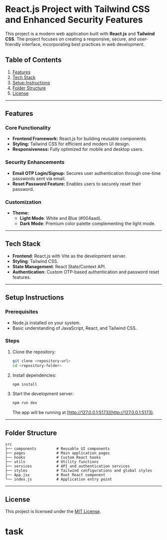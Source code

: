 # React.js Project with Tailwind CSS and Enhanced Security Features

This project is a modern web application built with **React.js** and **Tailwind CSS**. The project focuses on creating a responsive, secure, and user-friendly interface, incorporating best practices in web development.

## Table of Contents

1. [Features](#features)
2. [Tech Stack](#tech-stack)
3. [Setup Instructions](#setup-instructions)
4. [Folder Structure](#folder-structure)
5. [License](#license)

---

## Features

### Core Functionality

- **Frontend Framework:** React.js for building reusable components.
- **Styling:** Tailwind CSS for efficient and modern UI design.
- **Responsiveness:** Fully optimized for mobile and desktop users.

### Security Enhancements

- **Email OTP Login/Signup:** Secures user authentication through one-time passwords sent via email.
- **Reset Password Feature:** Enables users to securely reset their password.

### Customization

- **Theme:**
  - **Light Mode**: White and Blue (#004aad).
  - **Dark Mode**: Premium color palette complementing the light mode.

---

## Tech Stack

- **Frontend**: React.js with Vite as the development server.
- **Styling**: Tailwind CSS.
- **State Management**: React State/Context API.
- **Authentication**: Custom OTP-based authentication and password reset features.

---

## Setup Instructions

### Prerequisites

- Node.js installed on your system.
- Basic understanding of JavaScript, React, and Tailwind CSS.

### Steps

1. Clone the repository:

   ```bash
   git clone <repository-url>
   cd <repository-folder>
   ```

2. Install dependencies:

   ```bash
   npm install
   ```

3. Start the development server:
   ```bash
   npm run dev
   ```
   The app will be running at [http://127.0.0.1:5173](http://127.0.0.1:5173).

---

## Folder Structure

```
src
├── components         # Reusable UI components
├── pages              # Main application pages
├── hooks              # Custom React hooks
├── utils              # Utility functions
├── services           # API and authentication services
├── styles             # Tailwind configurations and global styles
├── App.jsx            # Root React component
└── index.js           # Application entry point
```

---

## License

This project is licensed under the [MIT License](LICENSE).
# task
